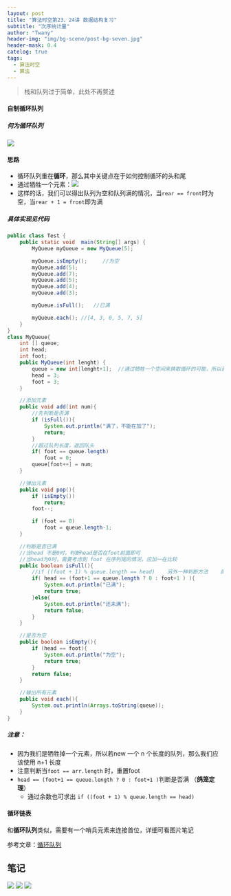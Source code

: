 ```yaml
---
layout: post
title: "算法时空第23、24讲 数据结构复习"
subtitle: "次序统计量"
author: "Twany"
header-img: "img/bg-scene/post-bg-seven.jpg"
header-mask: 0.4
catelog: true
tags:
  - 算法时空
  - 算法
---
```


> 栈和队列过于简单，此处不再赘述

#### 自制循环队列
##### 何为循环队列
![](https://images2015.cnblogs.com/blog/1125876/201705/1125876-20170514162342785-997558567.jpg)

#### 思路
- 循环队列重在**循环**，那么其中关键点在于如何控制循环的头和尾
- 通过牺牲一个元素：![](https://images2018.cnblogs.com/blog/1273298/201803/1273298-20180320155833814-440471285.png)
- 这样的话，我们可以得出队列为空和队列满的情况，当`rear == front`时为空，当`rear + 1 = front`即为满

##### 具体实现见代码
```java
public class Test {
    public static void  main(String[] args) {
        MyQueue myQueue = new MyQueue(5);

        myQueue.isEmpty();     //为空
        myQueue.add(5); 
        myQueue.add(7); 
        myQueue.add(5);    
        myQueue.add(4);
        myQueue.add(3);

        myQueue.isFull();   //已满

        myQueue.each(); //[4, 3, 0, 5, 7, 5]
    }
}
class MyQueue{
    int [] queue;
    int head;
    int foot;
    public MyQueue(int lenght) {
        queue = new int[lenght+1];  //通过牺牲一个空间来换取循环的可能，所以若new 一个 n 个长度的队列，那么我们应该使用 n+1 长度，因为有一个是被牺牲的
        head = 3;
        foot = 3;
    }

    //添加元素
    public void add(int num){
        //先判断是否满
        if (isFull()){
            System.out.println("满了，不能在加了");
            return;
        }
        //超过队列长度，返回队头
        if( foot == queue.length)
            foot = 0;
        queue[foot++] = num;
    }

    //弹出元素
    public void pop(){
        if (isEmpty())
            return;
        foot--;

        if (foot == 0)
            foot = queue.length-1;
    }

    //判断是否已满
    //当head 不是0时，判断head是否在foot前面即可
    //当head为0时，需要考虑到 foot 在序列尾的情况，应加一在比较
    public boolean isFull(){
        //if ((foot + 1) % queue.length == head)    另外一种判断方法    鸽笼定理
        if( head == (foot+1 == queue.length ? 0 : foot+1 ) ){
            System.out.println("已满");
            return true;
        }else{
            System.out.println("还未满");
            return false;
        }
    }

    //是否为空
    public boolean isEmpty(){
        if (head == foot){
            System.out.println("为空");
            return true;
        }
        return false;
    }

    //输出所有元素
    public void each(){
        System.out.println(Arrays.toString(queue));
    }
}
```

##### 注意：
- 因为我们是牺牲掉一个元素，所以若new 一个 n 个长度的队列，那么我们应该使用 n+1 长度
- 注意判断当`foot == arr.length` 时，重置foot
- `head == (foot+1 == queue.length ? 0 : foot+1 )`判断是否满 （**鸽笼定理**）
  - 通过余数也可求出 `if ((foot + 1) % queue.length == head) `

#### 循环链表
和**循环队列**类似，需要有一个哨兵元素来连接首位，详细可看图片笔记

参考文章：[循环队列](https://www.cnblogs.com/curo0119/p/8608606.html)
## 笔记
![](https://i.loli.net/2019/08/02/5d4423b61203693819.jpg)
![](https://i.loli.net/2019/08/02/5d4423b68a9df97790.jpg)
![](https://i.loli.net/2019/08/02/5d4423b70e90536358.jpg)

